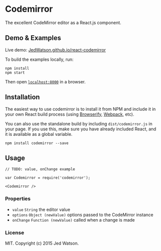 # Codemirror

The excellent CodeMirror editor as a React.js component.


## Demo & Examples

Live demo: [JedWatson.github.io/react-codemirror](http://JedWatson.github.io/react-codemirror/)

To build the examples locally, run:

```
npm install
npm start
```

Then open [`localhost:8000`](http://localhost:8000) in a browser.


## Installation

The easiest way to use codemirror is to install it from NPM and include it in your own React build process (using [Browserify](http://browserify.org), [Webpack](http://webpack.github.io/), etc).

You can also use the standalone build by including `dist/codemirror.js` in your page. If you use this, make sure you have already included React, and it is available as a global variable.

```
npm install codemirror --save
```


## Usage

```
// TODO: value, onChange example

var Codemirror = require('codemirror');

<Codemirror />
```

### Properties

* `value` `String` the editor value
* `options` `Object (newValue)` options passed to the CodeMirror instance
* `onChange` `Function (newValue)` called when a change is made

### License

MIT. Copyright (c) 2015 Jed Watson.

